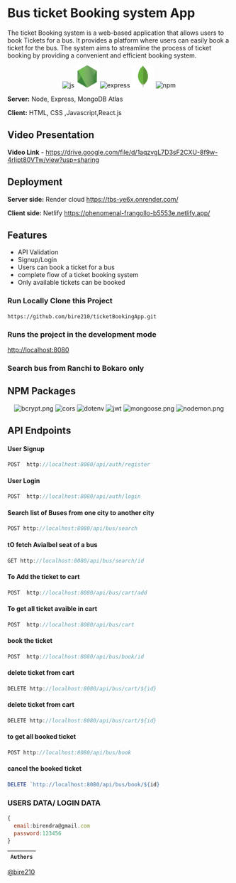 # Bus  ticket Booking system App
The ticket Booking system is a web-based application that allows users to book Tickets for a bus. It provides a platform where users can easily book a ticket for the bus. The system aims to streamline the process of ticket booking by providing a convenient and efficient  booking system.


<p align = "center">
<img src="https://user-images.githubusercontent.com/25181517/117447155-6a868a00-af3d-11eb-9cfe-245df15c9f3f.png" alt="js" width="50" height="50"/>
<img src="https://raw.githubusercontent.com/PrinceCorwin/Useful-tech-icons/main/images/nodejs.png" alt="nodejs" width="50" height="50"/>
<img src="https://res.cloudinary.com/kc-cloud/images/f_auto,q_auto/v1651772163/expressjslogo/expressjslogo.webp?_i=AA" alt="express" width="50" height="50"/>
 <img src="https://raw.githubusercontent.com/PrinceCorwin/Useful-tech-icons/main/images/mongodb-leaf.png" alt="mongo" width="50" height="50"/> 
<img src="https://user-images.githubusercontent.com/25181517/121401671-49102800-c959-11eb-9f6f-74d49a5e1774.png" alt="npm" width="50" height="50"/>
  
</p>


**Server:** Node, Express, MongoDB Atlas

**Client:** HTML, CSS ,Javascript,React.js


## Video Presentation 

**Video Link** -  https://drive.google.com/file/d/1aqzvgL7D3sF2CXU-8f9w-4rIjpt80VTw/view?usp=sharing

## Deployment

**Server side:** Render cloud https://tbs-ye6x.onrender.com/

**Client side:** Netlify https://phenomenal-frangollo-b5553e.netlify.app/

## Features 
-  API Validation
-  Signup/Login
-  Users can book a ticket for a bus 
-  complete flow of  a ticket booking system
-  Only available tickets can be booked


###  Run Locally Clone this Project

```
https://github.com/bire210/ticketBookingApp.git
```
### Runs the project in the development mode

[http://localhost:8080](http://localhost:8080)

### Search bus from Ranchi to Bokaro only


## NPM Packages
<p align = "center">
<img src="https://repository-images.githubusercontent.com/139898859/9617c480-81c2-11ea-94fc-322231ead1f0" alt="bcrypt.png" width="70" height="50"/>
<img src="https://github.com/faraz412/cozy-passenger-4798/blob/main/Frontend/Files/cors.png?raw=true" alt="cors" width="70" height="50"/>
<img src="https://github.com/faraz412/cozy-passenger-4798/blob/main/Frontend/Files/download.png?raw=true" alt="dotenv" width="60" height="50"/>
<img src="https://github.com/faraz412/cozy-passenger-4798/blob/main/Frontend/Files/JWT.png?raw=true" alt="jwt" width="70" height="50"/>
<img src="https://4008838.fs1.hubspotusercontent-na1.net/hubfs/4008838/mogoose-logo.png" alt="mongoose.png" width="70" height="70"/>     
<img src="https://user-images.githubusercontent.com/13700/35731649-652807e8-080e-11e8-88fd-1b2f6d553b2d.png" alt="nodemon.png" width="50" height="50"/>

</p>
   
   
## API Endpoints

  #### User Signup
```javascript
POST  http://localhost:8080/api/auth/register
```
  #### User Login
```javascript
POST  http://localhost:8080/api/auth/login
```
  #### Search list of Buses from one city to another city
```javascript
POST http://localhost:8080/api/bus/search
```
  #### tO fetch Avialbel seat of a bus
```javascript
GET http://localhost:8080/api/bus/search/id
```
  #### To Add the ticket to cart 
```javascript
POST  http://localhost:8080/api/bus/cart/add
```

  #### To get all ticket avaible in cart
```javascript
POST  http://localhost:8080/api/bus/cart
```


  #### book the ticket
```javascript
POST  http://localhost:8080/api/bus/book/id
```

  #### delete ticket from cart 
```javascript
DELETE http://localhost:8080/api/bus/cart/${id}
```

  #### delete ticket from cart 
```javascript
DELETE http://localhost:8080/api/bus/cart/${id}
```
  #### to get all booked ticket
```javascript
POST http://localhost:8080/api/bus/book
```

  #### cancel the booked ticket 
```javascript
DELETE `http://localhost:8080/api/bus/book/${id}
```





 ### USERS DATA/ LOGIN DATA

```javascript
{
  email:birendra@gmail.com
  password:123456
}


```





 
| `Authors` |
| :-------: | 

 
 [@bire210](https://github.com/bire210) 
